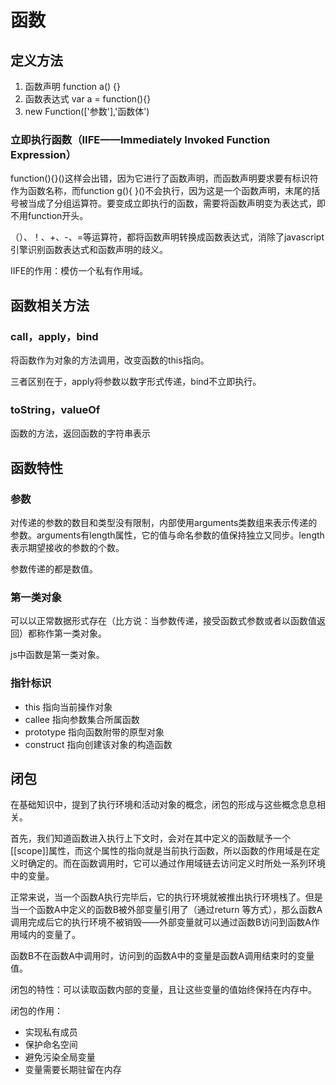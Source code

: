 # 函数

## 定义方法

1. 函数声明 function a\(\) {}
2. 函数表达式 var a = function\(\){}
3. new Function\(\['参数'\],'函数体'\)

### 立即执行函数（IIFE——Immediately Invoked Function Expression）

function\(\){}\(\)这样会出错，因为它进行了函数声明，而函数声明要求要有标识符作为函数名称，而function g\(\){ }\(\)不会执行，因为这是一个函数声明，末尾的括号被当成了分组运算符。要变成立即执行的函数，需要将函数声明变为表达式，即不用function开头。

（）、！、+、-、=等运算符，都将函数声明转换成函数表达式，消除了javascript引擎识别函数表达式和函数声明的歧义。

IIFE的作用：模仿一个私有作用域。

## 函数相关方法

### call，apply，bind

将函数作为对象的方法调用，改变函数的this指向。

三者区别在于，apply将参数以数字形式传递，bind不立即执行。

### toString，valueOf

函数的方法，返回函数的字符串表示

## 函数特性

### 参数

对传递的参数的数目和类型没有限制，内部使用arguments类数组来表示传递的参数。arguments有length属性，它的值与命名参数的值保持独立又同步。length表示期望接收的参数的个数。

参数传递的都是数值。

### 第一类对象

可以以正常数据形式存在（比方说：当参数传递，接受函数式参数或者以函数值返回）都称作第一类对象。

js中函数是第一类对象。

### 指针标识

* this 指向当前操作对象
* callee 指向参数集合所属函数
* prototype 指向函数附带的原型对象
* construct 指向创建该对象的构造函数

## 闭包

在基础知识中，提到了执行环境和活动对象的概念，闭包的形成与这些概念息息相关。

首先，我们知道函数进入执行上下文时，会对在其中定义的函数赋予一个\[\[scope\]\]属性，而这个属性的指向就是当前执行函数，所以函数的作用域是在定义时确定的。而在函数调用时，它可以通过作用域链去访问定义时所处一系列环境中的变量。

正常来说，当一个函数A执行完毕后，它的执行环境就被推出执行环境栈了。但是当一个函数A中定义的函数B被外部变量引用了（通过return 等方式），那么函数A调用完成后它的执行环境不被销毁——外部变量就可以通过函数B访问到函数A作用域内的变量了。

函数B不在函数A中调用时，访问到的函数A中的变量是函数A调用结束时的变量值。

闭包的特性：可以读取函数内部的变量，且让这些变量的值始终保持在内存中。

闭包的作用：

* 实现私有成员
* 保护命名空间
* 避免污染全局变量
* 变量需要长期驻留在内存

